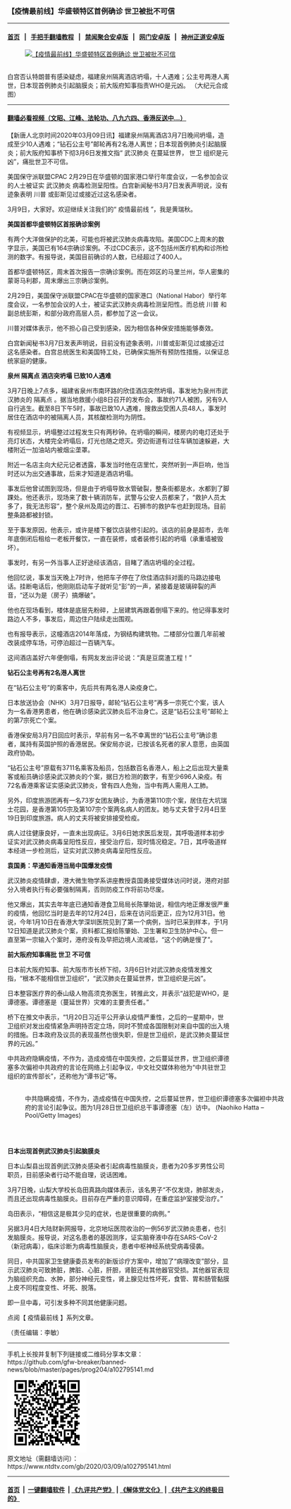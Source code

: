 ### 【疫情最前线】华盛顿特区首例确诊 世卫被批不可信
------------------------

#### [首页](https://github.com/gfw-breaker/banned-news/blob/master/README.md) &nbsp;&nbsp;|&nbsp;&nbsp; [手把手翻墙教程](https://github.com/gfw-breaker/guides/wiki) &nbsp;&nbsp;|&nbsp;&nbsp; [禁闻聚合安卓版](https://github.com/gfw-breaker/bn-android) &nbsp;&nbsp;|&nbsp;&nbsp; [网门安卓版](https://github.com/oGate2/oGate) &nbsp;&nbsp;|&nbsp;&nbsp; [神州正道安卓版](https://github.com/SzzdOgate/update) 



<div><div class="featured_image">
 <a href="https://i.ntdtv.com/assets/uploads/2020/03/maxresdefault-19.jpg" target="_blank">
  <figure>
   <img alt="【疫情最前线】华盛顿特区首例确诊 世卫被批不可信" src="https://i.ntdtv.com/assets/uploads/2020/03/maxresdefault-19-800x450.jpg"/>
  </figure><br/>
 </a>
 <span class="caption">
  白宫否认特朗普有感染疑虑，福建泉州隔离酒店坍塌，十人遇难；公主号两港人离世，日本现首例肺炎引起脑膜炎；前大阪府知事指责WHO是元凶。 （大纪元合成图）
 </span>
</div>
</div><hr/>

#### [翻墙必看视频（文昭、江峰、法轮功、八九六四、香港反送中...）](https://github.com/gfw-breaker/banned-news/blob/master/pages/link3.md)

<div><div class="post_content" itemprop="articleBody">
 <p>
  【新唐人北京时间2020年03月09日讯】福建泉州隔离酒店3月7日晚间坍塌，造成至少10人遇难；“钻石公主号”邮轮再有2名港人离世；日本现首例肺炎引起脑膜炎；前大阪府知事桥下彻3月6日发推文指“
  <ok href="https://www.ntdtv.com/gb/武汉肺炎.htm">
   武汉肺炎
  </ok>
  在蔓延世界，
  <ok href="https://www.ntdtv.com/gb/世卫.htm">
   世卫
  </ok>
  组织是元凶”，痛批世卫不可信。
 </p>
 <div class="video_fit_container">
 </div>
 <p>
  美国保守派联盟CPAC 2月29日在华盛顿的国家港口举行年度会议，一名参加会议的人士被证实
  <ok href="https://www.ntdtv.com/gb/武汉肺炎.htm">
   武汉肺炎
  </ok>
  病毒检测呈阳性。白宫新闻秘书3月7日发表声明说，没有迹象表明
  <ok href="https://www.ntdtv.com/gb/川普.htm">
   川普
  </ok>
  或彭斯见过或接近过这名感染者。
 </p>
 <p>
  3月9日，大家好。欢迎继续关注我们的“
  <ok href="https://www.ntdtv.com/gb/疫情最前线.htm">
   疫情最前线
  </ok>
  ”，我是黄瑞秋。
 </p>
 <p>
  <strong>
   美国首都华盛顿特区首报确诊案例
  </strong>
 </p>
 <p>
  有两个大洋做保护的北美，可能也将被武汉肺炎病毒攻陷。美国CDC上周末的数字显示，美国已有164宗确诊案例。不过CDC表示，这不包括州医疗机构和诊所检测的数字。有报导说，美国目前确诊的人数，已经超过了400人。
 </p>
 <p>
  首都华盛顿特区，周末首次报告一宗确诊案例。而在郊区的马里兰州，华人密集的蒙哥马利郡，周末爆出三宗确诊案例。
 </p>
 <p>
  2月29日，美国保守派联盟CPAC在华盛顿的国家港口（National Habor）举行年度会议，一名参加会议的人士，被证实武汉肺炎病毒检测呈阳性。而总统
  <ok href="https://www.ntdtv.com/gb/川普.htm">
   川普
  </ok>
  和副总统彭斯，和部分政府高层人员，都参加了这一会议。
 </p>
 <p>
  川普对媒体表示，他不担心自己受到感染，因为相信各种保安措施能够奏效。
 </p>
 <p>
  白宫新闻秘书3月7日发表声明说，目前没有迹象表明，川普或彭斯见过或接近过这名感染者。白宫总统医生和美国特工处，已确保实施所有预防性措施，以保证总统家庭的健康。
 </p>
 <p>
  <strong>
   泉州
   <ok href="https://www.ntdtv.com/gb/隔离点.htm">
    隔离点
   </ok>
   酒店突坍塌 已致10人遇难
  </strong>
 </p>
 <p>
  3月7日晚上7点多，福建省泉州市南环路的欣佳酒店突然坍塌，事发地为泉州市武汉肺炎的
  <ok href="https://www.ntdtv.com/gb/隔离点.htm">
   隔离点
  </ok>
  。据当地救援小组8日召开的发布会，事故约71人被困，另有9人自行逃生。截至8日下午5时，事故已致10人遇难，搜救出受困人员48人，事发时居住在酒店中的被隔离人员，其核酸检测均为阴性。
 </p>
 <p>
  有视频显示，坍塌整过过程发生只有两秒钟。在坍塌的瞬间，楼房内的电灯还处于亮灯状态，大楼完全坍塌后，灯光也随之熄灭。旁边街道有过往车辆加速躲避，大楼附近一加油站内被烟尘垄罩。
 </p>
 <p>
  附近一名店主向大纪元记者透露，事发当时他在店里忙，突然听到一声巨响，他当时还以为出交通事故，后来才知道是酒店坍塌。
 </p>
 <p>
  事发后他曾试图到现场，但是由于坍塌导致水管破裂，整条街都是水，水都到了脚踝处。他还表示，现场来了数十辆消防车，武警与公安人员都来了，“救护人员太多了，我无法形容”，整个泉州及周边的晋江、石狮市的救护车也赶到现场。目前整条路都被封锁。
 </p>
 <p>
  至于事发原因，他表示，或许是楼下餐饮店装修引起的。该店的前身是超市，去年年底倒闭后租给一老板开餐饮，一直在装修，或者装修引起的坍塌（承重墙被毁坏）。
 </p>
 <p>
  事发时，有另一外当事人正好途经该酒店，目睹了酒店坍塌的全过程。
 </p>
 <p>
  他回忆说，事发当天晚上7时许，他把车子停在了欣佳酒店斜对面的马路边接电话。挂断电话后，他刚刚启动车子就听见“彭”的一声，紧接着是玻璃碎裂的声音，“还以为是（房子）搞爆破”。
 </p>
 <p>
  他也在现场看到，楼体是底层先粉碎，上层建筑再跟着倒塌下来的。他记得事发时路边人不多，事发后，周边住户陆续走出围观。
 </p>
 <p>
  也有报导表示，这幢酒店2014年落成，为钢结构建筑物。二楼部分位置几年前被改装成停车场，可停泊超过一百辆汽车。
 </p>
 <p>
  这间酒店盖好六年便倒塌，有网友发出评论说：“真是豆腐渣工程！”
 </p>
 <p>
  <strong>
   钻石公主号再有2名港人离世
  </strong>
 </p>
 <p>
  在“钻石公主号”的乘客中，先后共有两名港人染疫身亡。
 </p>
 <p>
  日本放送协会（NHK）3月7日报导，邮轮“钻石公主号”再多一宗死亡个案，该人为一名香港男患者，他在确诊感染武汉肺炎后不治身亡。这是“钻石公主号”邮轮上的第7宗死亡个案。
 </p>
 <p>
  香港保安局3月7日回应时表示，早前有另一名不幸离世的“钻石公主号”确诊患者，属持有英国护照的香港居民。保安局亦说，已按该名死者的家人意愿，由英国政府协助。
 </p>
 <p>
  “钻石公主号”原载有3711名乘客及船员，包括数百名香港人，船上之后出现大量乘客或船员确诊感染武汉肺炎的个案，据日方检测的数字，有至少696人染疫。有72名香港乘客证实感染武汉肺炎，曾有四人危殆，当中有两人需用人工肺。
 </p>
 <p>
  另外，印度旅游团再有一名73岁女团友确诊，为香港第110宗个案，居住在大坑瑞士花园，是香港第105宗及第107宗个案两名病人的团友。她与丈夫曾于2月4日至19日到印度旅游。病人的丈夫将被安排接受检疫。
 </p>
 <p>
  病人过往健康良好，一直未出现病征。3月6日她求医后发现，其呼吸道样本初步证实对武汉肺炎病毒呈阳性反应，接受治疗后，现时情况稳定。7日，其呼吸道样本经进一步检测后，证实对武汉肺炎病毒呈阳性反应。
 </p>
 <p>
  <strong>
   袁国勇：早通知香港当局中国爆发疫情
  </strong>
 </p>
 <p>
  武汉肺炎疫情肆虐，港大微生物学系讲座教授袁国勇接受媒体访问时说，港府对部分入境者执行有必要强制隔离，否则防疫工作将前功尽废。
 </p>
 <p>
  他又爆出，其实去年年底已通知香港食卫局局长陈肇始说，相信内地正爆发很严重的疫情，他回忆当时是去年的12月24日，后来在访问后更正，应为12月31日。他说，今年1月10日在香港大学深圳医院见到了第一个病例，当时已采到样本，于1月12日知道是武汉肺炎个案，资料都汇报给陈肇始、卫生署和卫生防护中心。但一直至第一宗输入个案时，港府没有及早把边境人流减低，“这个的确是慢了”。
 </p>
 <p>
  <strong>
   前大阪府知事痛批
   <ok href="https://www.ntdtv.com/gb/世卫.htm">
    世卫
   </ok>
   不可信
  </strong>
 </p>
 <p>
  日本前大阪府知事、前大阪市市长桥下彻，3月6日针对武汉肺炎疫情发推文指，“根本不能相信世卫组织”，“武汉肺炎在蔓延世界，世卫组织是元凶”。
 </p>
 <p>
  日本整容医疗界的泰山级人物高须克弥医生，转推此文，并表示“战犯是WHO，是谭德塞。谭德塞是（蔓延世界）灾难的主要责任者。”
 </p>
 <p>
  桥下在推文中表示，“1月20日习近平公开承认疫情严重性，之后的一星期中，世卫组织对发出疫情紧急声明持否定立场，同时不赞成各国限制对来自中国的出入境的措施。日本政府及议员的表现虽然也很失职，但是世卫组织，是武汉肺炎蔓延世界的元凶。”
 </p>
 <p>
  中共政府隐瞒疫情，不作为，造成疫情在中国失控，之后蔓延世界，世卫组织谭德塞多次偏袒中共政府的言论在网络上引起争议，中文社交媒体称他为“中共驻世卫组织的宣传部长”，还称他为“谭书记”等。
 </p>
 <figure class="wp-caption alignnone" id="attachment_102795166" style="width: 600px">
  <img alt="" class="size-medium wp-image-102795166" src="https://i.ntdtv.com/assets/uploads/2020/03/GettyImages-1196987003-600x400.jpg">
   <br/><figcaption class="wp-caption-text">
    中共隐瞒疫情，不作为，造成疫情在中国失控，之后蔓延世界，世卫组织谭德塞多次偏袒中共政府的言论引起争议。图为1月28日世卫组织总干事谭德塞（左）访中。 (Naohiko Hatta – Pool/Getty Images)
   </figcaption><br/>
  </img>
 </figure><br/>
 <p>
  <strong>
   日本出现首例武汉肺炎引起脑膜炎
  </strong>
 </p>
 <p>
  日本山梨县出现首例武汉肺炎感染者引起病毒性脑膜炎，患者为20多岁男性公司职员，目前感染者行动不能自理，说话困难。
 </p>
 <p>
  3月7日晚，山梨大学校长岛田真路向媒体表示，该名男子“不仅发烧，肺部发炎，而且还出现病毒性脑膜炎。目前存在严重的意识障碍，在重症监护室接受治疗。”
 </p>
 <p>
  岛田表示，“相信这是极其少见的症状，也是很重要的病例。”
 </p>
 <p>
  另据3月4日大陆财新网报导，北京地坛医院收治的一例56岁武汉肺炎患者，也引发脑膜炎。报导说，对这名患者的基因测序，证实脑脊液中存在SARS-CoV-2（新冠病毒），临床诊断为病毒性脑膜炎，患者中枢神经系统受病毒侵袭。
 </p>
 <p>
  同日，中共国家卫生健康委员发布的新版诊疗方案中，增加了“病理改变”部分，显示武汉肺炎可致肺脏，脾脏、心脏，肝胆，肾脏还有其他器官受损。其他器官表现为脑组织充血、水肿，部分神经元变性，肾上腺见灶性坏死，食管、胃和肠管黏膜上皮不同程度变性、坏死、脱落。
 </p>
 <p>
  即一旦中毒，可引发多种不同其他健康问题。
 </p>
 <p>
  点阅【
  <ok href="https://www.ntdtv.com/gb/疫情最前线.htm">
   疫情最前线
  </ok>
  】系列文章。
 </p>
 <p>
  （责任编辑：李敏）
 </p>
 <div class="single_ad">
 </div>
</div>
</div>
<hr/>
手机上长按并复制下列链接或二维码分享本文章：<br/>
https://github.com/gfw-breaker/banned-news/blob/master/pages/prog204/a102795141.md <br/>
<a href='https://github.com/gfw-breaker/banned-news/blob/master/pages/prog204/a102795141.md'><img src='https://github.com/gfw-breaker/banned-news/blob/master/pages/prog204/a102795141.md.png'/></a> <br/>
原文地址（需翻墙访问）：https://www.ntdtv.com/gb/2020/03/09/a102795141.html


------------------------
#### [首页](https://github.com/gfw-breaker/banned-news/blob/master/README.md) &nbsp;|&nbsp; [一键翻墙软件](https://github.com/gfw-breaker/nogfw/blob/master/README.md) &nbsp;| [《九评共产党》](https://github.com/gfw-breaker/9ping.md/blob/master/README.md#九评之一评共产党是什么) | [《解体党文化》](https://github.com/gfw-breaker/jtdwh.md/blob/master/README.md) | [《共产主义的终极目的》](https://github.com/gfw-breaker/gczydzjmd.md/blob/master/README.md)


<img src='http://gfw-breaker.win/banned-news/pages/prog204/a102795141.md' width='0px' height='0px'/>